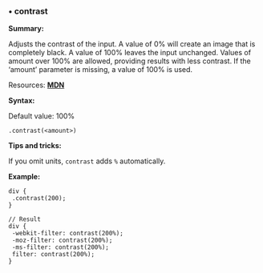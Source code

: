 ### <a name="contrast"></a> &#8226; contrast
**Summary:**

Adjusts the contrast of the input. A value of 0% will create an image that is completely black. A value of 100% leaves the input unchanged. Values of amount over 100% are allowed, providing results with less contrast. If the ‘amount’ parameter is missing, a value of 100% is used.

Resources: **[MDN](https://developer.mozilla.org/en-US/docs/Web/CSS/filter#contrast())**

**Syntax:**

Default value: 100%

    .contrast(<amount>)

**Tips and tricks:**

  If you omit units, `contrast` adds `%` automatically. 
  
**Example:**

    div {
     .contrast(200);
    }
    
    // Result
    div {
     -webkit-filter: contrast(200%);
     -moz-filter: contrast(200%);
     -ms-filter: contrast(200%);
     filter: contrast(200%);
    } 

